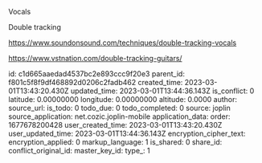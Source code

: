 Vocals

Double tracking

https://www.soundonsound.com/techniques/double-tracking-vocals

https://www.vstnation.com/double-tracking-guitars/

id: c1d665aaedad4537bc2e893ccc9f20e3
parent_id: f801c5f8f9df468892d0206c2fadb462
created_time: 2023-03-01T13:43:20.430Z
updated_time: 2023-03-01T13:44:36.143Z
is_conflict: 0
latitude: 0.00000000
longitude: 0.00000000
altitude: 0.0000
author: 
source_url: 
is_todo: 0
todo_due: 0
todo_completed: 0
source: joplin
source_application: net.cozic.joplin-mobile
application_data: 
order: 1677678200428
user_created_time: 2023-03-01T13:43:20.430Z
user_updated_time: 2023-03-01T13:44:36.143Z
encryption_cipher_text: 
encryption_applied: 0
markup_language: 1
is_shared: 0
share_id: 
conflict_original_id: 
master_key_id: 
type_: 1